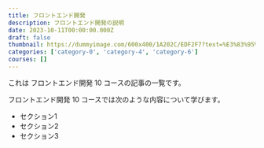 ```yaml
---
title: フロントエンド開発
description: フロントエンド開発の説明
date: 2023-10-11T00:00:00.000Z
draft: false
thumbnail: https://dummyimage.com/600x400/1A202C/EDF2F7?text=%E3%83%95%E3%83%AD%E3%83%B3%E3%83%88%E3%82%A8%E3%83%B3%E3%83%89%E9%96%8B%E7%99%BA
categories: ['category-0', 'category-4', 'category-6']
courses: []
---
```


これは フロントエンド開発 10 コースの記事の一覧です。

  フロントエンド開発 10 コースでは次のような内容について学びます。

  - セクション1
  - セクション2
  - セクション3